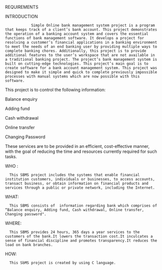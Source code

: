 REQUIREMENTS 

 

INTRODUCTION 

                Simple Online bank management system project is a program that keeps track of a client’s bank account. This project demonstrates the operation of a banking account system and covers the essential functions of bank management software. It develops a project for resolving a customer’s financial applications in a banking environment to meet the needs of an end banking user by providing multiple ways to complete banking chores. Additionally, this project is to provide additional features to the user’s workspace that are not available in a traditional banking project. The project’s bank management system is built on cutting-edge technologies. This project’s main goal is to create software for a bank account management system. This project was designed to make it simple and quick to complete previously impossible processes with manual systems which are now possible with this software.

This project is to control the following information: 

Balance enquiry 

Adding fund 

Cash withdrawal 

Online transfer 

Changing Password 

These services are to be provided in an efficient, cost-effective manner, with the goal of reducing the time and resources currently required for such tasks. 

WHO :

      This SBMS project includes the systems that enable financial institution customers, individuals or businesses, to access accounts, transact business, or obtain information on financial products and services through a public or private network, including the Internet.
WHAT:

      This SBMS consists of  information regarding bank which comprises of “Balance enquiry, Adding fund, Cash withdrawal, Online transfer, Changing password". 

WHERE:

      This SBMS provides 24 hours, 365 days a year services to the customers of the bank.It lowers the transaction cost.It inculcates a sense of financial discipline and promotes transparency.It reduces the load on bank branches.

HOW:

      This SbMS project is created by using C language.



          
          
        
                                           
